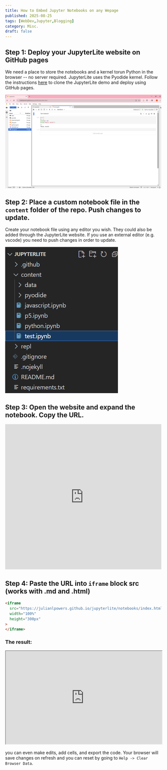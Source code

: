 ```yaml
---
title: How to Embed Jupyter Notebooks on any Wepage
published: 2025-08-25
tags: [WebDev,Jupyter,Blogging]
category: Misc.
draft: false
---
```

## Step 1: Deploy your JupyterLite website on GitHub pages

We need a place to store the notebooks and a kernel torun Python in the browser -- no server required. JupyterLite uses the Pyodide kernel. Follow the instructions [here](https://jupyterlite.readthedocs.io/en/latest/quickstart/deploy.html) to clone the JupyterLite demo and deploy using GitHub pages.

![1756100428997](image/embed_jupyter/1756097288598.png)

## Step 2: Place a custom notebook file in the `content` folder of the repo. Push changes to update.

Create your notebook file using any editor you wish. They could also be added through the JupyterLite website. If you use an external editor (e.g. vscode) you need to push changes in order to update.

![1756097481930](image/embed_jupyter/1756097481930.png)

## Step 3: Open the website and expand the notebook. Copy the URL.

<!-- <video  autoplay muted loop>
  <source src="public/short_videos/juypter_embed.mp4" type="video/mp4">
  <source src="../../../public/short_videos/juypter_embed.mp4" type="video/mp4">
  <source src="https://github.com/julianlpowers/blog/blob/main/public/short_videos/juypter_embed.mp4" type="video/mp4">
  <source src="https://drive.google.com/drive/my-drive?dmr=1&ec=wgc-drive-hero-goto&q=type:vids%20parent:0ADzIXjoKT_ewUk9PVA" type="video/mp4">
</video> -->

<iframe width="100%" height="468" src="https://www.youtube.com/watch?v=0pMOShsOqgw" title="Jupyter_embed" frameborder="0" allow="accelerometer; autoplay; clipboard-write; encrypted-media; gyroscope; picture-in-picture; web-share" allowfullscreen></iframe>


## Step 4: Paste the URL into `iframe` block src (works with .md and .html)

```md
<iframe
  src="https://julianlpowers.github.io/jupyterlite/notebooks/index.html?path=test.ipynb"
  width="100%"
  height="300px"
>
</iframe>
```

### The result:

<iframe
  src="https://julianlpowers.github.io/jupyterlite/notebooks/index.html?path=test.ipynb"
  width="100%"
  height="300px"
>
</iframe>

you can even make edits, add cells, and export the code. Your browser will save changes on refresh and you can reset by going to `Help -> Clear Browser Data`.
